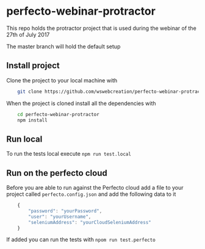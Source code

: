 # perfecto-webinar-protractor
This repo holds the protractor project that is used during the webinar of the 27th of July 2017

The master branch will hold the default setup

## Install project
Clone the project to your local machine with 

```bash
    git clone https://github.com/wswebcreation/perfecto-webinar-protractor.git
```

When the project is cloned install all the dependencies with

```bash
    cd perfecto-webinar-protractor
    npm install
```

## Run local
To run the tests local execute `npm run test.local`

## Run on the perfecto cloud
Before you are able to run against the Perfecto cloud add a file to your project called `perfecto.config.json` and add the following data to it

```javascript
    {
        "password": "yourPassword",
        "user": "yourUsername",
        "seleniumAddress": "yourCloudSeleniumAddress"
    }
```

If added you can run the tests with `npom run test.perfecto`
